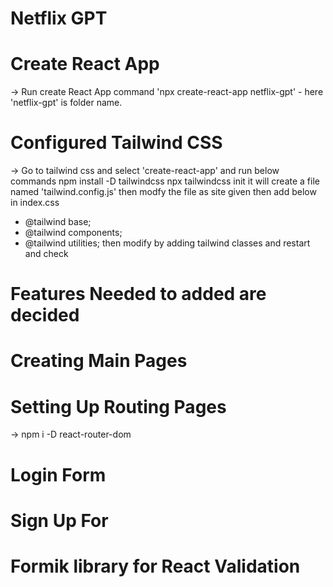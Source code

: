# Netflix GPT

# Create React App

-> Run create React App command 'npx create-react-app netflix-gpt' - here 'netflix-gpt' is folder name.

# Configured Tailwind CSS

-> Go to tailwind css and select 'create-react-app' and run below commands
npm install -D tailwindcss
npx tailwindcss init
it will create a file named 'tailwind.config.js'
then modfy the file as site given
then add below in index.css

-   @tailwind base;
-   @tailwind components;
-   @tailwind utilities;
    then modify by adding tailwind classes and restart and check

# Features Needed to added are decided

# Creating Main Pages

# Setting Up Routing Pages

-> npm i -D react-router-dom

# Login Form

# Sign Up For

# Formik library for React Validation
